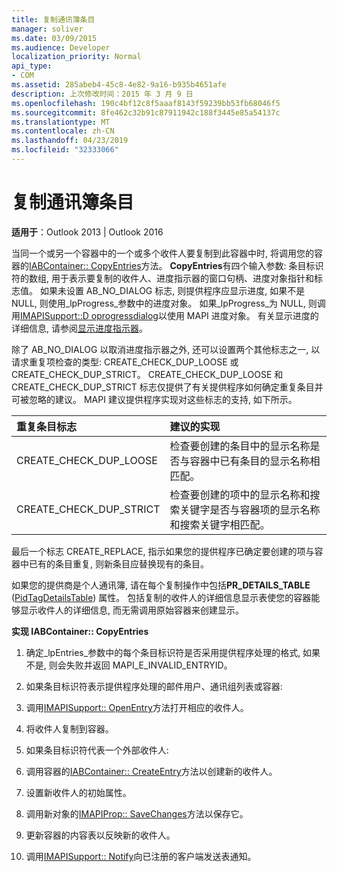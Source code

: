 ```yaml
---
title: 复制通讯簿条目
manager: soliver
ms.date: 03/09/2015
ms.audience: Developer
localization_priority: Normal
api_type:
- COM
ms.assetid: 285abeb4-45c8-4e82-9a16-b935b4651afe
description: 上次修改时间：2015 年 3 月 9 日
ms.openlocfilehash: 190c4bf12c8f5aaaf8143f59239bb53fb68046f5
ms.sourcegitcommit: 8fe462c32b91c87911942c188f3445e85a54137c
ms.translationtype: MT
ms.contentlocale: zh-CN
ms.lasthandoff: 04/23/2019
ms.locfileid: "32333066"
---
```

# <a name="copying-address-book-entries"></a>复制通讯簿条目

  
  
**适用于**：Outlook 2013 | Outlook 2016 
  
当同一个或另一个容器中的一个或多个收件人要复制到此容器中时, 将调用您的容器的[IABContainer:: CopyEntries](iabcontainer-copyentries.md)方法。 **CopyEntries**有四个输入参数: 条目标识符的数组, 用于表示要复制的收件人、进度指示器的窗口句柄、进度对象指针和标志值。 如果未设置 AB_NO_DIALOG 标志, 则提供程序应显示进度, 如果不是 NULL, 则使用_lpProgress_参数中的进度对象。 如果_lpProgress_为 NULL, 则调用[IMAPISupport::D oprogressdialog](imapisupport-doprogressdialog.md)以使用 MAPI 进度对象。 有关显示进度的详细信息, 请参阅[显示进度指示器](mapi-progress-indicators.md)。
  
除了 AB_NO_DIALOG 以取消进度指示器之外, 还可以设置两个其他标志之一, 以请求重复项检查的类型: CREATE_CHECK_DUP_LOOSE 或 CREATE_CHECK_DUP_STRICT。 CREATE_CHECK_DUP_LOOSE 和 CREATE_CHECK_DUP_STRICT 标志仅提供了有关提供程序如何确定重复条目并可被忽略的建议。 MAPI 建议提供程序实现对这些标志的支持, 如下所示。
  
|**重复条目标志**|**建议的实现**|
|:-----|:-----|
|CREATE_CHECK_DUP_LOOSE  <br/> |检查要创建的条目中的显示名称是否与容器中已有条目的显示名称相匹配。  <br/> |
|CREATE_CHECK_DUP_STRICT  <br/> |检查要创建的项中的显示名称和搜索关键字是否与容器项的显示名称和搜索关键字相匹配。  <br/> |
   
最后一个标志 CREATE_REPLACE, 指示如果您的提供程序已确定要创建的项与容器中已有的条目重复, 则新条目应替换现有的条目。 
  
如果您的提供商是个人通讯簿, 请在每个复制操作中包括**PR_DETAILS_TABLE** ([PidTagDetailsTable](pidtagdetailstable-canonical-property.md)) 属性。 包括复制的收件人的详细信息显示表使您的容器能够显示收件人的详细信息, 而无需调用原始容器来创建显示。
  
 **实现 IABContainer:: CopyEntries**
  
1. 确定_lpEntries_参数中的每个条目标识符是否采用提供程序处理的格式, 如果不是, 则会失败并返回 MAPI_E_INVALID_ENTRYID。 
    
2. 如果条目标识符表示提供程序处理的邮件用户、通讯组列表或容器:
    
1. 调用[IMAPISupport:: OpenEntry](imapisupport-openentry.md)方法打开相应的收件人。 
    
2. 将收件人复制到容器。 
    
3. 如果条目标识符代表一个外部收件人:
    
1. 调用容器的[IABContainer:: CreateEntry](iabcontainer-createentry.md)方法以创建新的收件人。 
    
2. 设置新收件人的初始属性。
    
4. 调用新对象的[IMAPIProp:: SaveChanges](imapiprop-savechanges.md)方法以保存它。 
    
5. 更新容器的内容表以反映新的收件人。 
    
6. 调用[IMAPISupport:: Notify](imapisupport-notify.md)向已注册的客户端发送表通知。 
    

